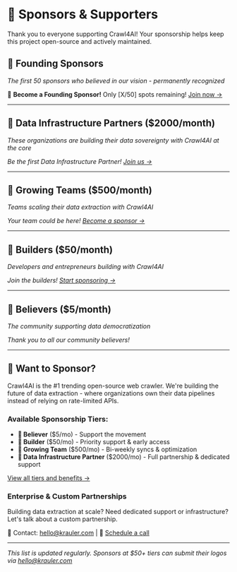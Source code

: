 # 💖 Sponsors & Supporters

Thank you to everyone supporting Crawl4AI! Your sponsorship helps keep this project open-source and actively maintained.

## 👑 Founding Sponsors
*The first 50 sponsors who believed in our vision - permanently recognized*

<!-- Founding sponsors will be listed here with special recognition -->
🎉 **Become a Founding Sponsor!** Only [X/50] spots remaining! [Join now →](https://github.com/sponsors/unclecode)

---

## 🏢 Data Infrastructure Partners ($2000/month)
*These organizations are building their data sovereignty with Crawl4AI at the core*

<!-- Data Infrastructure Partners will be listed here -->
*Be the first Data Infrastructure Partner! [Join us →](https://github.com/sponsors/unclecode)*

---

## 💼 Growing Teams ($500/month)
*Teams scaling their data extraction with Crawl4AI*

<!-- Growing Teams will be listed here -->
*Your team could be here! [Become a sponsor →](https://github.com/sponsors/unclecode)*

---

## 🚀 Builders ($50/month)
*Developers and entrepreneurs building with Crawl4AI*

<!-- Builders will be listed here -->
*Join the builders! [Start sponsoring →](https://github.com/sponsors/unclecode)*

---

## 🌱 Believers ($5/month)
*The community supporting data democratization*

<!-- Believers will be listed here -->
*Thank you to all our community believers!*

---

## 🤝 Want to Sponsor?

Crawl4AI is the #1 trending open-source web crawler. We're building the future of data extraction - where organizations own their data pipelines instead of relying on rate-limited APIs.

### Available Sponsorship Tiers:
- **🌱 Believer** ($5/mo) - Support the movement
- **🚀 Builder** ($50/mo) - Priority support & early access
- **💼 Growing Team** ($500/mo) - Bi-weekly syncs & optimization
- **🏢 Data Infrastructure Partner** ($2000/mo) - Full partnership & dedicated support

[View all tiers and benefits →](https://github.com/sponsors/unclecode)

### Enterprise & Custom Partnerships

Building data extraction at scale? Need dedicated support or infrastructure? Let's talk about a custom partnership.

📧 Contact: [hello@krauler.com](mailto:hello@krauler.com) | 📅 [Schedule a call](https://calendar.app.google/rEpvi2UBgUQjWHfJ9)

---

*This list is updated regularly. Sponsors at $50+ tiers can submit their logos via [hello@krauler.com](mailto:hello@krauler.com)*